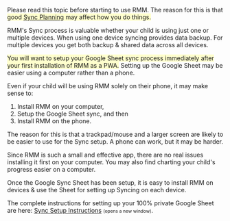 <p>Please read this topic before starting to use RMM. The reason for this is that <span style="background-color:#ffffcc">good <u>Sync Planning</u> may affect how you do things.</span></p>

<p>RMM&#039;s Sync process is valuable whether your child is using just one or multiple devices. When using one device syncing provides data backup. For multiple devices you get both backup &amp; shared data across all devices.</p>

<p><span style="background-color:#ffffcc">You will want to setup your Google Sheet sync process immediately after your first installation of RMM as a PWA.</span> Setting up the Google Sheet may be easier using a computer rather than a phone.</p>

<p>Even if your child will be using RMM solely on their phone, it may make sense to:<ol><li>Install RMM on your computer,<li>Setup the Google Sheet sync, and then<li>Install RMM on the phone.</ol></p>

<p>The reason for this is that a trackpad/mouse and a larger screen are likely to be easier to use for the Sync setup. A phone can work, but it may be harder.</p>

<p>Since RMM is such a small and effective app, there are no real issues installing it first on your computer. You may also find charting your child&#039;s progress easier on a computer.</p>

<p>Once the Google Sync Sheet has been setup, it is easy to install RMM on devices &amp; use the Sheet for setting up Syncing on each device.</p>

<p>The complete instructions for setting up your 100% private Google Sheet are here: <a target="_blank" href="./app/sync/sync_instructions_en_us.html">Sync Setup Instructions</a> <span style="font-size:75%;">(opens a new window)</span>.</p>

